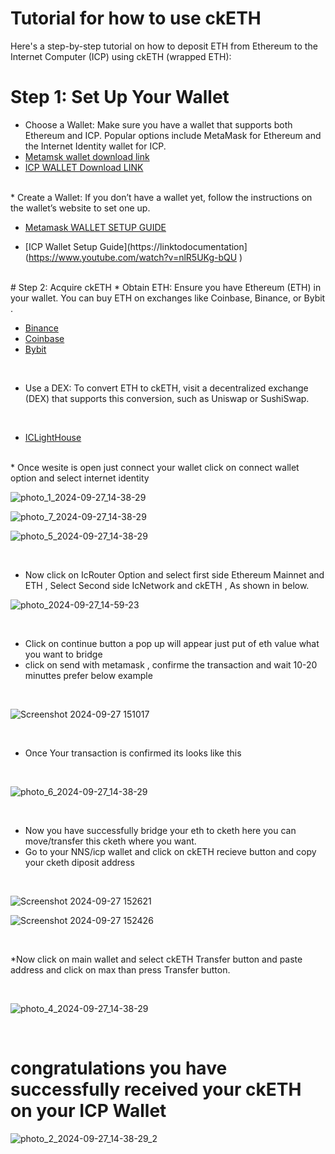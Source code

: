 #                                                                                        Tutorial for  how to use ckETH

Here's a step-by-step tutorial on how to deposit ETH from Ethereum to the Internet Computer (ICP) using ckETH (wrapped ETH):
# Step 1: Set Up Your Wallet
* Choose a Wallet: Make sure you have a wallet that supports both Ethereum and ICP. Popular options include MetaMask  for Ethereum and the Internet Identity wallet  for ICP.
  <br>
*   [Metamsk wallet download link](https://chromewebstore.google.com/detail/metamask/nkbihfbeogaeaoehlefnkodbefgpgknn)
*   [ICP WALLET Download LINK](https://nns.ic0.app/tokens/) 
 <br>
*   Create a Wallet: If you don’t have a wallet yet, follow the instructions on the wallet’s website to set one up.
<br>

*  [Metamask WALLET SETUP GUIDE](https://www.youtube.com/watch?v=A7sbpFvkEe0)

*   [ICP Wallet Setup Guide](https://linktodocumentation](https://www.youtube.com/watch?v=nlR5UKg-bQU )



<br>
#   Step 2: Acquire ckETH
*   Obtain ETH: Ensure you have Ethereum (ETH) in your wallet. You can buy ETH on exchanges like Coinbase, Binance, or Bybit .
<br>

*   [Binance](https://binance.com)
*   [Coinbase](https://www.coinbase.com/en-gb/exchange)
*   [Bybit](http://www.bybit.com/)

<br>

*   Use a DEX: To convert ETH to ckETH, visit a decentralized exchange (DEX) that supports this conversion, such as Uniswap or SushiSwap.
  <br>
  
*   [ICLightHouse](https://iclight.io/icRouter)

<br>
*  Once wesite is open just connect your wallet click on connect wallet option and select internet identity 
<br>

![photo_1_2024-09-27_14-38-29](https://github.com/user-attachments/assets/fd3234ed-0128-4bbb-a19e-b2b41dca7a76)


![photo_7_2024-09-27_14-38-29](https://github.com/user-attachments/assets/cae324ab-f462-4130-8688-e6da712a1046)


![photo_5_2024-09-27_14-38-29](https://github.com/user-attachments/assets/7fcdd2e7-87b1-4838-93d8-174e004bfbab)


<br>

* Now click on IcRouter Option and select first side Ethereum Mainnet and ETH , Select Second side IcNetwork and ckETH , As shown in below.


![photo_2024-09-27_14-59-23](https://github.com/user-attachments/assets/e6515390-ef61-4253-a165-971cd1e323da)

<br>

*  Click on continue button a pop up will appear just put of eth value what you want to bridge
*  click on send with metamask  , confirme the transaction and wait 10-20 minuttes  prefer below example

<br>

![Screenshot 2024-09-27 151017](https://github.com/user-attachments/assets/199af545-0920-4f9d-824c-a3b4e115eaad)


<br>

*  Once Your transaction is confirmed its looks like this

<br>

![photo_6_2024-09-27_14-38-29](https://github.com/user-attachments/assets/0f833915-1168-4971-a7d7-8c085b0b917c)


<br>


*  Now you have successfully bridge your eth to cketh  here you can move/transfer this cketh where you want.
*  Go to your NNS/icp wallet and click on ckETH recieve button and copy your cketh diposit address
<br>

![Screenshot 2024-09-27 152621](https://github.com/user-attachments/assets/c853dcef-ac98-4256-966d-33b8f7a9bba7)

![Screenshot 2024-09-27 152426](https://github.com/user-attachments/assets/a95570ea-4bec-4073-80c0-0a2770ec5541)

<br>

*Now click on main wallet and select ckETH Transfer button and paste address and click on max than press Transfer button.

<br>

![photo_4_2024-09-27_14-38-29](https://github.com/user-attachments/assets/47a7b5be-e72c-4123-8bfe-f936337b2c13)

<br>

# congratulations you have successfully received your ckETH on your ICP Wallet 


![photo_2_2024-09-27_14-38-29_2](https://github.com/user-attachments/assets/8c430032-967a-424f-99e7-5cd78cac9441)



<br>
